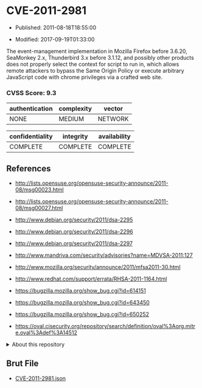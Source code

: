 # CVE-2011-2981

- Published: 2011-08-18T18:55:00

- Modified: 2017-09-19T01:33:00

The event-management implementation in Mozilla Firefox before 3.6.20, SeaMonkey 2.x, Thunderbird 3.x before 3.1.12, and possibly other products does not properly select the context for script to run in, which allows remote attackers to bypass the Same Origin Policy or execute arbitrary JavaScript code with chrome privileges via a crafted web site.

### CVSS Score: **9.3**

| authentication | complexity | vector |
| --- | --- | --- |
| NONE | MEDIUM | NETWORK |

| confidentiality | integrity | availability |
| --- | --- | --- |
| COMPLETE | COMPLETE | COMPLETE |

## References

* http://lists.opensuse.org/opensuse-security-announce/2011-08/msg00023.html

* http://lists.opensuse.org/opensuse-security-announce/2011-08/msg00027.html

* http://www.debian.org/security/2011/dsa-2295

* http://www.debian.org/security/2011/dsa-2296

* http://www.debian.org/security/2011/dsa-2297

* http://www.mandriva.com/security/advisories?name=MDVSA-2011:127

* http://www.mozilla.org/security/announce/2011/mfsa2011-30.html

* http://www.redhat.com/support/errata/RHSA-2011-1164.html

* https://bugzilla.mozilla.org/show_bug.cgi?id=614151

* https://bugzilla.mozilla.org/show_bug.cgi?id=643450

* https://bugzilla.mozilla.org/show_bug.cgi?id=650252

* https://oval.cisecurity.org/repository/search/definition/oval%3Aorg.mitre.oval%3Adef%3A14512

<details>
<summary>About this repository</summary> 

  This repository is part of the project [Live Hack CVE](https://github.com/Live-Hack-CVE). Main website can be found [www.live-hack.org](https://www.live-hack.org) 
  
  Made by [Sn0wAlice](https://github.com/Sn0wAlice) for the people that care about security and need to have a feed of the latest CVEs. Hope you enjoy it, don't forget to star the repo and follow me on [Twitter](https://twitter.com/Sn0wAlice) and [Github](https://github.com/Sn0wAlice). And that is my [personnal website](https://www.alice-snow.me/)

  - [Home Page](https://github.com/Live-Hack-CVE)
  - [Framework](https://github.com/Live-Hack-CVE/cve-framework)
  - [CVE database](https://github.com/Live-Hack-CVE/full_database)
  - [Changelog](https://github.com/Live-Hack-CVE/Changelog)
</details>

## Brut File

* [CVE-2011-2981.json](https://raw.githubusercontent.com/Live-Hack-CVE/full_database/main/cves/2011/CVE-2011-2981.json)

